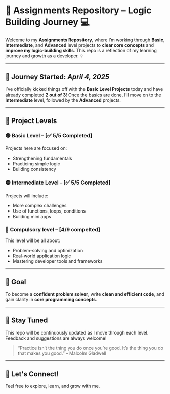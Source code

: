 # 🚀 Assignments Repository – Logic Building Journey 💻

Welcome to my **Assignments Repository**, where I’m working through **Basic**, **Intermediate**, and **Advanced** level projects to **clear core concepts** and **improve my logic-building skills**. This repo is a reflection of my learning journey and growth as a developer. 💡

---

## 📅 Journey Started: *April 4, 2025*

I’ve officially kicked things off with the **Basic Level Projects** today and have already completed **2 out of 3**! Once the basics are done, I’ll move on to the **Intermediate** level, followed by the **Advanced** projects.

---



## 📁 Project Levels

### 🟢 Basic Level – [✅ 5/5 Completed]
Projects here are focused on:
- Strengthening fundamentals
- Practicing simple logic
- Building consistency

### 🟡 Intermediate Level –  [✅ 5/5 Completed]
Projects will include:
- More complex challenges
- Use of functions, loops, conditions
- Building mini apps

### 🔴 Compulsory level – [4/9 compelted]
This level will be all about:
- Problem-solving and optimization
- Real-world application logic
- Mastering developer tools and frameworks

---

## 🎯 Goal

To become a **confident problem solver**, write **clean and efficient code**, and gain clarity in **core programming concepts**.

---

## 🔗 Stay Tuned

This repo will be continuously updated as I move through each level. Feedback and suggestions are always welcome!

> “Practice isn’t the thing you do once you’re good. It’s the thing you do that makes you good.” – Malcolm Gladwell

---

## 📌 Let's Connect!
Feel free to explore, learn, and grow with me.

